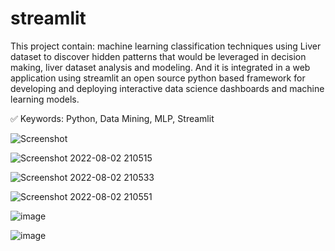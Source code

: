 # streamlit  

This project contain: machine learning classification techniques using Liver dataset to discover hidden patterns that would be leveraged in decision making, liver dataset analysis and modeling. And it is integrated in a web application using streamlit an open source python based framework for developing and deploying interactive data science dashboards and machine learning models.

✅ Keywords: Python, Data Mining, MLP, Streamlit

![Screenshot](https://user-images.githubusercontent.com/94877868/182632942-485b89b5-9db8-4228-b133-d3286aa6febc.png)

![Screenshot 2022-08-02 210515](https://user-images.githubusercontent.com/94877868/182633115-191a1925-1ee0-45b3-82e5-c7a6ecbb548a.png)

![Screenshot 2022-08-02 210533](https://user-images.githubusercontent.com/94877868/182633183-88d240d1-733d-4a61-8b17-83c93986b9ff.png)

![Screenshot 2022-08-02 210551](https://user-images.githubusercontent.com/94877868/182633249-c51de8c5-7b3b-46b7-b34e-2551466639d5.png)

![image](https://user-images.githubusercontent.com/94877868/182915268-85586e02-575e-414e-8b56-201a07402e73.png)

![image](https://user-images.githubusercontent.com/94877868/182915037-fd8e1751-0763-47e7-9764-cfa59e561e7d.png)


